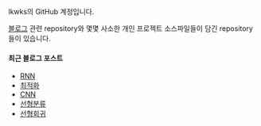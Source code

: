 lkwks의 GitHub 계정입니다.

[블로그](https://lkwks.github.io) 관련 repository와 몇몇 사소한 개인 프로젝트 소스파일들이 담긴 repository들이 있습니다.


#### 최근 블로그 포스트
<!-- BLOG-POST-LIST:START -->
- [RNN](https://lkwks.github.io/ai/2022/02/28/rnn.html)
- [최적화](https://lkwks.github.io/ai/2022/02/23/%EC%B5%9C%EC%A0%81%ED%99%94.html)
- [CNN](https://lkwks.github.io/ai/2022/02/18/cnn.html)
- [선형분류](https://lkwks.github.io/%EC%88%98%ED%95%99/2022/02/06/%EC%84%A0%ED%98%95%EB%B6%84%EB%A5%98.html)
- [선형회귀](https://lkwks.github.io/%EC%88%98%ED%95%99/2022/02/02/%EC%84%A0%ED%98%95%ED%9A%8C%EA%B7%80.html)
<!-- BLOG-POST-LIST:END -->
  
<!--![Top Langs](https://github-readme-stats.vercel.app/api/top-langs/?username=lkwks)-->
